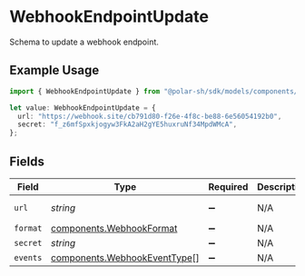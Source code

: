 # WebhookEndpointUpdate

Schema to update a webhook endpoint.

## Example Usage

```typescript
import { WebhookEndpointUpdate } from "@polar-sh/sdk/models/components/webhookendpointupdate.js";

let value: WebhookEndpointUpdate = {
  url: "https://webhook.site/cb791d80-f26e-4f8c-be88-6e56054192b0",
  secret: "f_z6mfSpxkjogyw3FkA2aH2gYE5huxruNf34MpdWMcA",
};
```

## Fields

| Field                                                                        | Type                                                                         | Required                                                                     | Description                                                                  | Example                                                                      |
| ---------------------------------------------------------------------------- | ---------------------------------------------------------------------------- | ---------------------------------------------------------------------------- | ---------------------------------------------------------------------------- | ---------------------------------------------------------------------------- |
| `url`                                                                        | *string*                                                                     | :heavy_minus_sign:                                                           | N/A                                                                          | https://webhook.site/cb791d80-f26e-4f8c-be88-6e56054192b0                    |
| `format`                                                                     | [components.WebhookFormat](../../models/components/webhookformat.md)         | :heavy_minus_sign:                                                           | N/A                                                                          |                                                                              |
| `secret`                                                                     | *string*                                                                     | :heavy_minus_sign:                                                           | N/A                                                                          | f_z6mfSpxkjogyw3FkA2aH2gYE5huxruNf34MpdWMcA                                  |
| `events`                                                                     | [components.WebhookEventType](../../models/components/webhookeventtype.md)[] | :heavy_minus_sign:                                                           | N/A                                                                          |                                                                              |